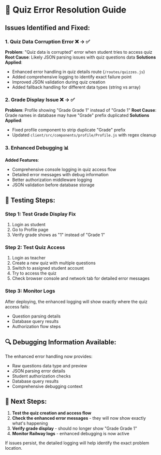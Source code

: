 # 🔧 Quiz Error Resolution Guide

## Issues Identified and Fixed:

### 1. **Quiz Data Corruption Error** ❌ → ✅
**Problem**: "Quiz data is corrupted" error when student tries to access quiz
**Root Cause**: Likely JSON parsing issues with quiz questions data
**Solutions Applied**:
- Enhanced error handling in quiz details route (`/routes/quizzes.js`)
- Added comprehensive logging to identify exact failure point
- Improved JSON validation during quiz creation
- Added fallback handling for different data types (string vs array)

### 2. **Grade Display Issue** ❌ → ✅
**Problem**: Profile showing "Grade Grade 1" instead of "Grade 1"
**Root Cause**: Grade names in database may have "Grade" prefix duplicated
**Solutions Applied**:
- Fixed profile component to strip duplicate "Grade" prefix
- Updated `client/src/components/profile/Profile.js` with regex cleanup

### 3. **Enhanced Debugging** 📊
**Added Features**:
- Comprehensive console logging in quiz access flow
- Detailed error messages with debug information
- Better authorization middleware logging
- JSON validation before database storage

## 🧪 Testing Steps:

### Step 1: Test Grade Display Fix
1. Login as student
2. Go to Profile page
3. Verify grade shows as "1" instead of "Grade 1"

### Step 2: Test Quiz Access
1. Login as teacher
2. Create a new quiz with multiple questions
3. Switch to assigned student account
4. Try to access the quiz
5. Check browser console and network tab for detailed error messages

### Step 3: Monitor Logs
After deploying, the enhanced logging will show exactly where the quiz access fails:
- Question parsing details
- Database query results
- Authorization flow steps

## 🔍 Debugging Information Available:

The enhanced error handling now provides:
- Raw questions data type and preview
- JSON parsing error details
- Student authorization checks
- Database query results
- Comprehensive debugging context

## 📝 Next Steps:

1. **Test the quiz creation and access flow**
2. **Check the enhanced error messages** - they will now show exactly what's happening
3. **Verify grade display** - should no longer show "Grade Grade 1"
4. **Monitor Railway logs** - enhanced debugging is now active

If issues persist, the detailed logging will help identify the exact problem location.
